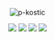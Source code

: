 


<p align="center"> <img src="https://github-readme-stats.vercel.app/api?username=p-kostic&show_icons=true&theme=gotham" alt="p-kostic"/>

<p align="center">
<a href="https://blog.kostic.dev"><img src="https://img.shields.io/badge/blog.kostic.dev-3423A6?style=flat&logo=Google-Chrome&logoColor=white"/></a>
<a href="https://linkedin.com/in/pekostic"><img src="https://img.shields.io/badge/-Petar%20Kosti%C4%87%20-0077B5?style=flat&logo=Linkedin&logoColor=white"/></a>
<a href="mailto:petar@kostic.dev"><img src="https://img.shields.io/badge/-petar@kostic.dev-D14836?style=flat&logo=Gmail&logoColor=white"/></a>
<img src="https://visitor-badge.glitch.me/badge?page_id=p-kostic.p-kostic"/>   

</p>

 
